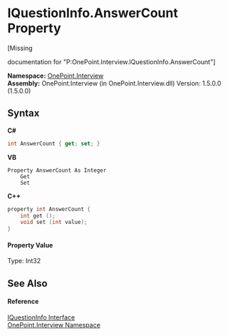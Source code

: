 # IQuestionInfo.AnswerCount Property 
 

\[Missing <summary> documentation for "P:OnePoint.Interview.IQuestionInfo.AnswerCount"\]

**Namespace:**&nbsp;<a href="N_OnePoint_Interview">OnePoint.Interview</a><br />**Assembly:**&nbsp;OnePoint.Interview (in OnePoint.Interview.dll) Version: 1.5.0.0 (1.5.0.0)

## Syntax

**C#**<br />
``` C#
int AnswerCount { get; set; }
```

**VB**<br />
``` VB
Property AnswerCount As Integer
	Get
	Set
```

**C++**<br />
``` C++
property int AnswerCount {
	int get ();
	void set (int value);
}
```


#### Property Value
Type: Int32

## See Also


#### Reference
<a href="T_OnePoint_Interview_IQuestionInfo">IQuestionInfo Interface</a><br /><a href="N_OnePoint_Interview">OnePoint.Interview Namespace</a><br />